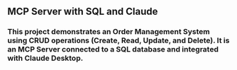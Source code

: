 
## MCP Server with SQL and Claude

### This project demonstrates an Order Management System using CRUD operations (Create, Read, Update, and Delete). It is an MCP Server connected to a SQL database and integrated with Claude Desktop.